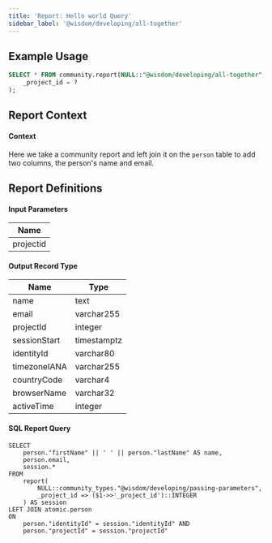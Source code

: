 ```yaml
---
title: 'Report: Hello world Query'
sidebar_label: '@wisdom/developing/all-together'
---
```



## Example Usage

```sql
SELECT * FROM community.report(NULL::"@wisdom/developing/all-together", 
	_project_id = ?
);
```


## Report Context




#### Context
Here we take a community report and left join it on the `person` table to add two columns, the person's name and email.



## Report Definitions

#### Input Parameters


| Name                                               |
|----------------------------------------------------|
| projectid                                          |



#### Output Record Type


| Name                           | Type                 |
|--------------------------------|----------------------|
| name                           | text                 |
| email                          | varchar255           |
| projectId                      | integer              |
| sessionStart                   | timestamptz          |
| identityId                     | varchar80            |
| timezoneIANA                   | varchar255           |
| countryCode                    | varchar4             |
| browserName                    | varchar32            |
| activeTime                     | integer              |



#### SQL Report Query

```
SELECT
    person."firstName" || ' ' || person."lastName" AS name,
    person.email,
    session.*
FROM
    report(
        NULL::community_types."@wisdom/developing/passing-parameters", 
        _project_id => ($1->>'_project_id')::INTEGER
    ) AS session
LEFT JOIN atomic.person
ON 
    person."identityId" = session."identityId" AND
    person."projectId" = session."projectId"
```

    